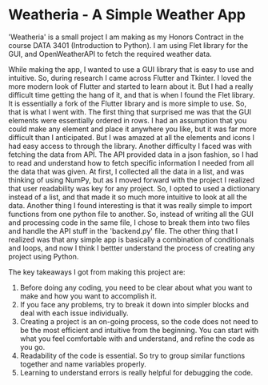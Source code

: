 # Weatheria - A Simple Weather App

'Weatheria' is a small project I am making as my Honors Contract in the course DATA 3401 (Introduction to Python). I am using Flet library for the GUI, and OpenWeatherAPI to fetch the required weather data.

While making the app, I wanted to use a GUI library that is easy to use and intuitive. So, during research I came across Flutter and Tkinter. I loved the more modern look of Flutter and started to learn about it. But I had a really difficult time getting the hang of it, and that is when I found the Flet library. It is essentially a fork of the Flutter library and is more simple to use. So, that is what I went with. The first thing that surprised me was that the GUI elements were essentially ordered in rows. I had an assumption that you could make any element and place it anywhere you like, but it was far more difficult than I anticipated. But I was amazed at all the elements and icons I had easy access to through the library. Another difficulty I faced was with fetching the data from API. The API provided data in a json fashion, so I had to read and understand how to fetch specific information I needed from all the data that was given. At first, I collected all the data in a list, and was thinking of using NumPy, but as I moved forward with the project I realized that user readability was key for any project. So, I opted to used a dictionary instead of a list, and that made it so much more intuitive to look at all the data. Another thing I found interesting is that it was really simple to import functions from one python file to another. So, instead of writing all the GUI and processing code in the same file, I chose to break them into two files and handle the API stuff in the 'backend.py' file. The other thing that I realized was that any simple app is basically a combination of conditionals and loops, and now I think I bettter understand the process of creating any project using Python.

The key takeaways I got from making this project are:
1) Before doing any coding, you need to be clear about what you want to make and how you want to accomplish it.
2) If you face any problems, try to break it down into simpler blocks and deal with each issue individually.
3) Creating a project is an on-going process, so the code does not need to be the most efficient and intuitive from the beginning. You can start with what you feel comfortable with and understand, and refine the code as you go.
4) Readability of the code is essential. So try to group similar functions together and name variables properly.
5) Learning to understand errors is really helpful for debugging the code.
